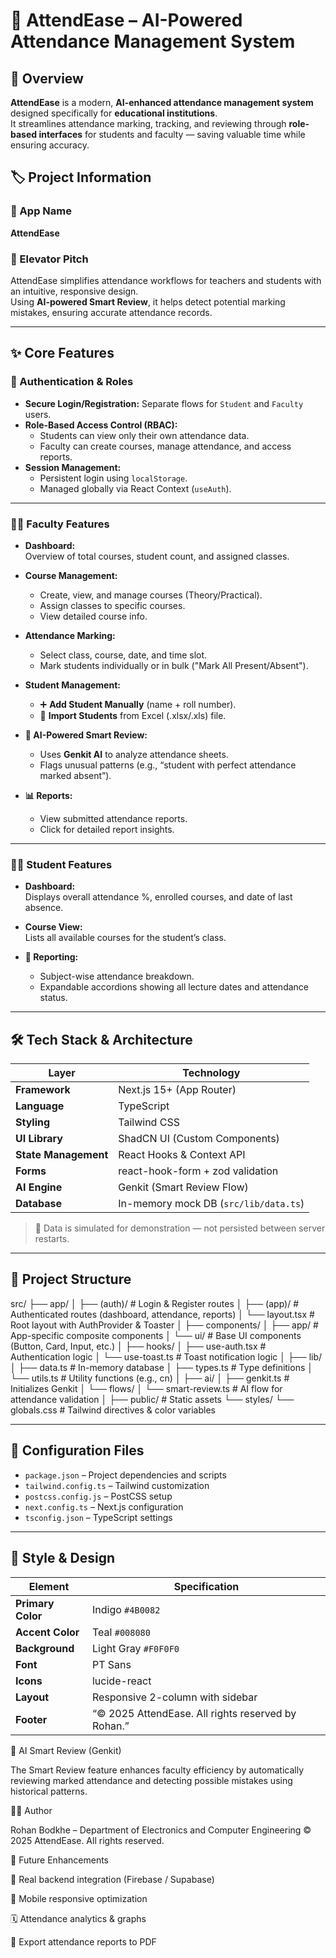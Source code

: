 # 🧠 AttendEase – AI-Powered Attendance Management System

## 🚀 Overview
**AttendEase** is a modern, **AI-enhanced attendance management system** designed specifically for **educational institutions**.  
It streamlines attendance marking, tracking, and reviewing through **role-based interfaces** for students and faculty — saving valuable time while ensuring accuracy.


## 🏷️ Project Information

### 🧩 App Name
**AttendEase**

### 🎯 Elevator Pitch
AttendEase simplifies attendance workflows for teachers and students with an intuitive, responsive design.  
Using **AI-powered Smart Review**, it helps detect potential marking mistakes, ensuring accurate attendance records.

---

## ✨ Core Features

### 🔐 Authentication & Roles
- **Secure Login/Registration:** Separate flows for `Student` and `Faculty` users.  
- **Role-Based Access Control (RBAC):**  
  - Students can view only their own attendance data.  
  - Faculty can create courses, manage attendance, and access reports.  
- **Session Management:**  
  - Persistent login using `localStorage`.  
  - Managed globally via React Context (`useAuth`).

---

### 👨‍🏫 Faculty Features
- **Dashboard:**  
  Overview of total courses, student count, and assigned classes.

- **Course Management:**  
  - Create, view, and manage courses (Theory/Practical).  
  - Assign classes to specific courses.  
  - View detailed course info.

- **Attendance Marking:**  
  - Select class, course, date, and time slot.  
  - Mark students individually or in bulk ("Mark All Present/Absent").  

- **Student Management:**  
  - ➕ **Add Student Manually** (name + roll number).  
  - 📂 **Import Students** from Excel (.xlsx/.xls) file.  

- **🤖 AI-Powered Smart Review:**  
  - Uses **Genkit AI** to analyze attendance sheets.  
  - Flags unusual patterns (e.g., “student with perfect attendance marked absent”).  

- **📊 Reports:**  
  - View submitted attendance reports.  
  - Click for detailed report insights.

---

### 👨‍🎓 Student Features
- **Dashboard:**  
  Displays overall attendance %, enrolled courses, and date of last absence.

- **Course View:**  
  Lists all available courses for the student’s class.

- **📘 Reporting:**  
  - Subject-wise attendance breakdown.  
  - Expandable accordions showing all lecture dates and attendance status.

---

## 🛠️ Tech Stack & Architecture

| Layer | Technology |
|-------|-------------|
| **Framework** | Next.js 15+ (App Router) |
| **Language** | TypeScript |
| **Styling** | Tailwind CSS |
| **UI Library** | ShadCN UI (Custom Components) |
| **State Management** | React Hooks & Context API |
| **Forms** | react-hook-form + zod validation |
| **AI Engine** | Genkit (Smart Review Flow) |
| **Database** | In-memory mock DB (`src/lib/data.ts`) |

> 🧠 Data is simulated for demonstration — not persisted between server restarts.

---

## 📁 Project Structure

src/ ├── app/ │   ├── (auth)/          # Login & Register routes │   ├── (app)/           # Authenticated routes (dashboard, attendance, reports) │   └── layout.tsx       # Root layout with AuthProvider & Toaster │ ├── components/ │   ├── app/             # App-specific composite components │   └── ui/              # Base UI components (Button, Card, Input, etc.) │ ├── hooks/ │   ├── use-auth.tsx     # Authentication logic │   └── use-toast.ts     # Toast notification logic │ ├── lib/ │   ├── data.ts          # In-memory database │   ├── types.ts         # Type definitions │   └── utils.ts         # Utility functions (e.g., cn) │ ├── ai/ │   ├── genkit.ts        # Initializes Genkit │   └── flows/ │       └── smart-review.ts # AI flow for attendance validation │ ├── public/              # Static assets └── styles/ └── globals.css      # Tailwind directives & color variables

---

## 🧰 Configuration Files

- `package.json` – Project dependencies and scripts  
- `tailwind.config.ts` – Tailwind customization  
- `postcss.config.js` – PostCSS setup  
- `next.config.ts` – Next.js configuration  
- `tsconfig.json` – TypeScript settings  

---

## 🎨 Style & Design

| Element | Specification |
|----------|----------------|
| **Primary Color** | Indigo `#4B0082` |
| **Accent Color** | Teal `#008080` |
| **Background** | Light Gray `#F0F0F0` |
| **Font** | PT Sans |
| **Icons** | lucide-react |
| **Layout** | Responsive 2-column with sidebar |
| **Footer** | “© 2025 AttendEase. All rights reserved by Rohan.” |


🧠 AI Smart Review (Genkit)

The Smart Review feature enhances faculty efficiency by automatically reviewing marked attendance and detecting possible mistakes using historical patterns.

🧑‍💻 Author

Rohan Bodkhe
– Department of Electronics and Computer Engineering 
© 2025 AttendEase. All rights reserved.


🏁 Future Enhancements

🔗 Real backend integration (Firebase / Supabase)

📱 Mobile responsive optimization

🗓️ Attendance analytics & graphs

🧾 Export attendance reports to PDF




